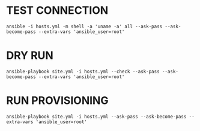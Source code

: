 TEST CONNECTION
===============
```shell
ansible -i hosts.yml -m shell -a 'uname -a' all --ask-pass --ask-become-pass --extra-vars 'ansible_user=root'
```

DRY RUN
=======
```shell
ansible-playbook site.yml -i hosts.yml --check --ask-pass --ask-become-pass --extra-vars 'ansible_user=root'
```

RUN PROVISIONING
================
```shell
ansible-playbook site.yml -i hosts.yml --ask-pass --ask-become-pass --extra-vars 'ansible_user=root' 
```
